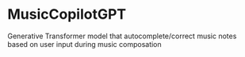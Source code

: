# MusicCopilotGPT
Generative Transformer model that autocomplete/correct music notes based on user input during music composation

